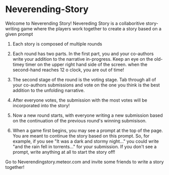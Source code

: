 Neverending-Story
=================

Welcome to Neverending Story!
Nevereding Story is a collaboritive story-writing game where the players work together to create a story based on a given prompt

1. Each story is composed of multiple rounds

2. Each round has two parts. In the first part, you and your co-authors write your addition to the narrative in-progress. 
Keep an eye on the old-timey timer on the upper right hand side of the screen.
when the second-hand reaches 12 o clock, you are out of time!

3. The second stage of the round is the voting stage. 
Tab through all of your co-authors submissions and vote on the one you think is the best addition to the unfolding narrative.

4. After everyone votes, the submission with the most votes will be incorporated into the story!

5. Now a new round starts, with everyone writing a new submission based on the continuation of the previous round's winning submisison.

6. When a game first begins, you may see a prompt at the top of the page. 
You are meant to continue the story based on this prompt. 
So, for example, if you see "It was a dark and stormy night..." you could write "and the rain fell in torrents..." for your submission. 
If you don't see a prompt, write anything at all to start the story off!

Go to Neverendingstory.meteor.com and invite some friends to write a story together!
